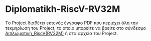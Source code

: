 # Diplomatikh-RiscV-RV32M
Tο Project διαθέτει εκτενές έγγραφο PDF που περιέχει όλη την τεκμηρίωση του Project, το οποίο μπορείτε να βρείτε στο σύνδεσμο [Διπλωματική_RiscV(RV32M)](σύνδεσμος_προς_το_pdf) ή στα αρχεία του Project.